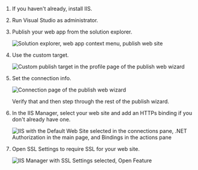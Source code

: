 1. If you haven't already, install IIS.

2. Run Visual Studio as administrator.

3. Publish your web app from the solution explorer.

	![Solution explorer, web app context menu, publish web site](_img/publish-app-iis/publish-web-app.png)

4. Use the custom target.

	![Custom publish target in the profile page of the publish web wizard](_img/publish-app-iis/publish-profile.png)

4. Set the connection info.

	![Connection page of the publish web wizard](_img/publish-app-iis/publish-connection.png)

	Verify that and then step through the rest of the publish wizard.

5. In the IIS Manager, select your web site and add an HTTPs binding if you don't already have one.

	![IIS with the Default Web Site selected in the connections pane, .NET Authorization in the main page, and Bindings in the actions pane](_img/publish-app-iis/ssl-bindings.png)

6. Open SSL Settings to require SSL for your web site.

	![IIS Manager with SSL Settings selected, Open Feature](_img/publish-app-iis/ssl-settings.png)
